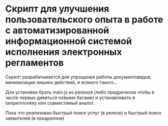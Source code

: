 # Скрипт для улучшения пользовательского опыта в работе с автоматизированной информационной системой исполнения электронных регламентов

Скрипт разрабатывается для упрощения работы документоведов, минимизации лишних действий, и всякого такого...

Для установки брать main.js из релизов (либо предрелизов чтобы в числе первых дивиться новыми багами) и устанавливать в tampermonkey или совместимый аналог.

Пока что реализован быстрый поиск услуг (в релизе) и быстрый поиск заявителей (в предрелизе)

